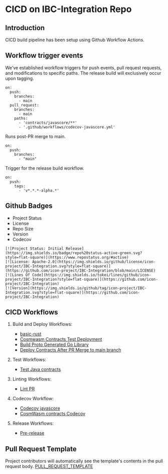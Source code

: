 # CICD on IBC-Integration Repo

<style>
ul {
    list-style-type: square; /* or disc, circle, none, etc. */
}
</style>

## Introduction
CICD build pipeline has been setup using Github Workflow Actions.

## Workflow trigger events
We've established workflow triggers for push events, pull request requests, and modifications to specific paths. The release build will exclusively occur upon tagging.

```
on:
  push:
    branches:
      - main
  pull_request:
    branches:
      - main
    paths:
      - 'contracts/javascore/**'
      - '.github/workflows/codecov-javascore.yml'
```  
Runs post-PR merge to main.
```
on:
  push:
    branches:
      - "main"
```  

Trigger for the release build workflow.
```
on:
  push:
    tags:
      - 'v*.*.*-alpha.*'
```

## Github Badges
- Project Status
- License
- Repo Size
- Version
- Codecov

```
[![Project Status: Initial Release](https://img.shields.io/badge/repo%20status-active-green.svg?style=flat-square)](https://www.repostatus.org/#active)
[![License: Apache-2.0](https://img.shields.io/github/license/icon-project/IBC-Integration.svg?style=flat-square)](https://github.com/icon-project/IBC-Integration/blob/main/LICENSE)
[![Lines Of Code](https://img.shields.io/tokei/lines/github/icon-project/IBC-Integration?style=flat-square)](https://github.com/icon-project/IBC-Integration)
[![Version](https://img.shields.io/github/tag/icon-project/IBC-Integration.svg?style=flat-square)](https://github.com/icon-project/IBC-Integration)
```
## CICD Workflows
1. Build and Deploy Workflows:

	- [basic-rust](https://github.com/icon-project/IBC-Integration/blob/main/.github/workflows/basic-rust.yml)
	- [Cosmwasm Contracts Test Deployment](https://github.com/icon-project/IBC-Integration/blob/main/.github/workflows/deploy-cosmwasm-contracts.yml)
	- [Build Proto Generated Go Library](https://github.com/icon-project/IBC-Integration/blob/main/.github/workflows/go.yaml)
	- [Deploy Contracts After PR Merge to main branch](https://github.com/icon-project/IBC-Integration/blob/main/.github/workflows/uat-deploy-java-contracts.yml)

2. Test Workflows:
    - [Test Java contracts](https://github.com/icon-project/IBC-Integration/blob/main/.github/workflows/java-contracts-test.yml)

3. Linting Workflows:
    - [Lint PR](https://github.com/icon-project/IBC-Integration/blob/main/.github/workflows/lint-pr.yaml)
4. Codecov Workflow:
    - [Codecov javascore](https://github.com/icon-project/IBC-Integration/blob/main/.github/workflows/codecov-javascore.yml)
    - [CosmWasm contracts Codecov](https://github.com/icon-project/IBC-Integration/blob/main/.github/workflows/cosmwasm-contracts-code-coverage.yml)
4. Release Workflows:
    - [Pre-release](https://github.com/icon-project/IBC-Integration/blob/459-create-release-workflow-for-contracts_2/.github/workflows/release.yaml)

## Pull Request Template
Project contributors will automatically see the template's contents in the pull request body.
[PULL_REQUEST_TEMPLATE](https://github.com/icon-project/IBC-Integration/blob/main/.github/PULL_REQUEST_TEMPLATE.md)